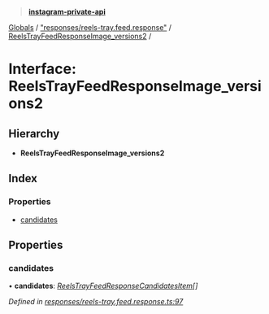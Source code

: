 > **[instagram-private-api](../README.md)**

[Globals](../README.md) / ["responses/reels-tray.feed.response"](../modules/_responses_reels_tray_feed_response_.md) / [ReelsTrayFeedResponseImage_versions2](_responses_reels_tray_feed_response_.reelstrayfeedresponseimage_versions2.md) /

# Interface: ReelsTrayFeedResponseImage_versions2

## Hierarchy

* **ReelsTrayFeedResponseImage_versions2**

## Index

### Properties

* [candidates](_responses_reels_tray_feed_response_.reelstrayfeedresponseimage_versions2.md#candidates)

## Properties

###  candidates

• **candidates**: *[ReelsTrayFeedResponseCandidatesItem](_responses_reels_tray_feed_response_.reelstrayfeedresponsecandidatesitem.md)[]*

*Defined in [responses/reels-tray.feed.response.ts:97](https://github.com/dilame/instagram-private-api/blob/01eb399/src/responses/reels-tray.feed.response.ts#L97)*